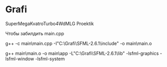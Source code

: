 # Grafi

SuperMegaKvatroTurbo4WdMLG Proektik


Чтобы забилдить main.cpp

g++ -c main\main.cpp -I"C:\Grafi\SFML-2.6.1\include" -o main\main.o

g++  main\main.o -o main\app -L"C:\Grafi\SFML-2.6.1\lib" -lsfml-graphics -lsfml-window -lsfml-system